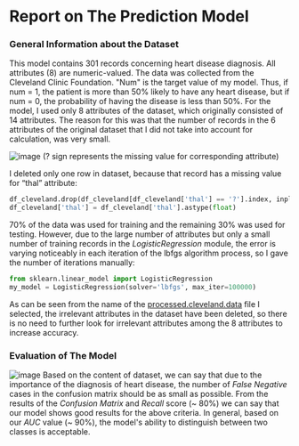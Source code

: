 # Report on The Prediction Model

### General  Information about the Dataset

This model contains 301 records concerning heart disease diagnosis. All attributes (8) are numeric-valued. The data was collected from the Cleveland Clinic Foundation. "Num" is the target value of my model. Thus, if num = 1, the patient is more than 50% likely to have any heart disease, but if num = 0, the probability of having the disease is less than 50%. For the model, I used only 8 attributes of the dataset, which originally consisted of 14 attributes. The reason for this was that the number of records in the 6 attributes of the original dataset that I did not take into account for calculation, was very small.

![image](https://user-images.githubusercontent.com/58222828/173665916-6dd17abd-b251-4d58-908f-3e8565dfc7df.png)
                                     (? sign represents the missing value for corresponding attribute)

I deleted only one row in dataset, because that record has a missing value for “thal” attribute:

```python
df_cleveland.drop(df_cleveland[df_cleveland['thal'] == '?'].index, inplace = True)
df_cleveland['thal'] = df_cleveland['thal'].astype(float)
```

70% of the data was used for training and the remaining 30% was used for testing. However, due to the large number of attributes but only a small number of training records in the *LogisticRegression* module, the error is varying noticeably in each iteration of the lbfgs algorithm process, so I gave the number of iterations manually:

```python
from sklearn.linear_model import LogisticRegression
my_model = LogisticRegression(solver='lbfgs', max_iter=100000)
```

As can be seen from the name of the [processed.cleveland.data](https://archive.ics.uci.edu/ml/machine-learning-databases/heart-disease/processed.cleveland.data) file I selected, the irrelevant attributes in the dataset have been deleted, so there is no need to further look for irrelevant attributes among the 8 attributes to increase accuracy.

### Evaluation of The Model

![image](https://user-images.githubusercontent.com/58222828/173665976-3dd508e1-6828-40b7-905c-86e9f397718a.png)
Based on the content of dataset, we can say that due to the importance of the diagnosis of heart disease, the number of *False Negative* cases in the confusion matrix should be as small as possible. From the results of the *Confusion Matrix* and *Recall* score (~ 80%) we can say that our model shows good results for the above criteria. In general, based on our *AUC* value (~ 90%), the model's ability to distinguish between two classes is acceptable.
